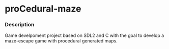 # proCedural-maze

### Description
Game develpoment project based on SDL2 and C with the goal to develop a maze-escape game with procedural generated maps.


